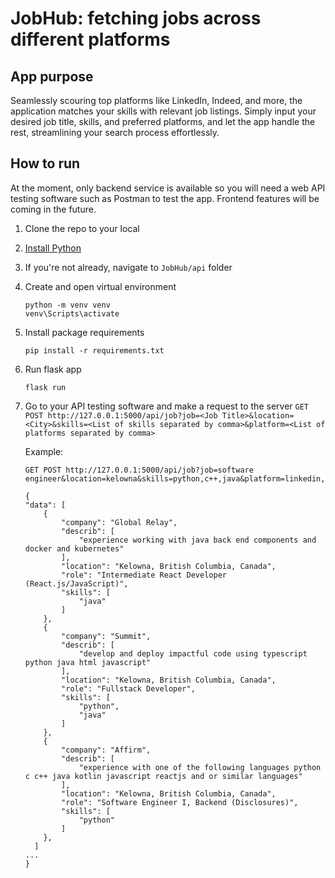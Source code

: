 # JobHub: fetching jobs across different platforms

## App purpose

Seamlessly scouring top platforms like LinkedIn, Indeed, and more, the application matches your skills with relevant job listings. Simply input your desired job title, skills, and preferred platforms, and let the app handle the rest, streamlining your search process effortlessly.

## How to run

At the moment, only backend service is available so you will need a web API testing software such as Postman to test the app. Frontend features will be coming in the future.

1. Clone the repo to your local
2. [Install Python](https://www.python.org/downloads/)
3. If you're not already, navigate to `JobHub/api` folder
4. Create and open virtual environment
   ```
   python -m venv venv
   venv\Scripts\activate
   ```
6. Install package requirements
   ```
   pip install -r requirements.txt
   ```
7. Run flask app
   ```
   flask run
   ```
9. Go to your API testing software and make a request to the server `GET POST http://127.0.0.1:5000/api/job?job=<Job Title>&location=<City>&skills=<List of skills separated by comma>&platform=<List of platforms separated by comma>`

   Example:
    ```
    GET POST http://127.0.0.1:5000/api/job?job=software engineer&location=kelowna&skills=python,c++,java&platform=linkedin,indeed
    ```
    ```
    {
    "data": [
        {
            "company": "Global Relay",
            "describ": [
                "experience working with java back end components and docker and kubernetes"
            ],
            "location": "Kelowna, British Columbia, Canada",
            "role": "Intermediate React Developer (React.js/JavaScript)",
            "skills": [
                "java"
            ]
        },
        {
            "company": "Summit",
            "describ": [
                "develop and deploy impactful code using typescript python java html javascript"
            ],
            "location": "Kelowna, British Columbia, Canada",
            "role": "Fullstack Developer",
            "skills": [
                "python",
                "java"
            ]
        },
        {
            "company": "Affirm",
            "describ": [
                "experience with one of the following languages python c c++ java kotlin javascript reactjs and or similar languages"
            ],
            "location": "Kelowna, British Columbia, Canada",
            "role": "Software Engineer I, Backend (Disclosures)",
            "skills": [
                "python"
            ]
        },
      ]
    ...
    }
    ```
